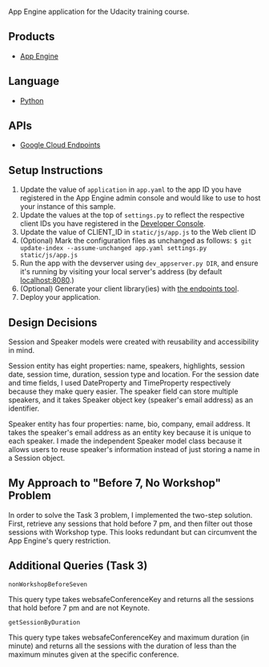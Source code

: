 App Engine application for the Udacity training course.

## Products
- [App Engine][1]

## Language
- [Python][2]

## APIs
- [Google Cloud Endpoints][3]

## Setup Instructions
1. Update the value of `application` in `app.yaml` to the app ID you
   have registered in the App Engine admin console and would like to use to host
   your instance of this sample.
1. Update the values at the top of `settings.py` to
   reflect the respective client IDs you have registered in the
   [Developer Console][4].
1. Update the value of CLIENT_ID in `static/js/app.js` to the Web client ID
1. (Optional) Mark the configuration files as unchanged as follows:
   `$ git update-index --assume-unchanged app.yaml settings.py static/js/app.js`
1. Run the app with the devserver using `dev_appserver.py DIR`, and ensure it's running by visiting your local server's address (by default [localhost:8080][5].)
1. (Optional) Generate your client library(ies) with [the endpoints tool][6].
1. Deploy your application.

## Design Decisions

Session and Speaker models were created with reusability and accessibility in mind.

Session entity has eight properties: name, speakers, highlights, session date, session time, duration, session type and location. For the session date and time fields, I used DateProperty and TimeProperty respectively because they make query easier. The speaker field can store multiple speakers, and it takes Speaker object key (speaker's email address) as an identifier.

Speaker entity has four properties: name, bio, company, email address. It takes the speaker's email address as an entity key because it is unique to each speaker. I made the independent Speaker model class because it allows users to reuse speaker's information instead of just storing a name in a Session object.

## My Approach to "Before 7, No Workshop" Problem

In order to solve the Task 3 problem, I implemented the two-step solution. First, retrieve any sessions that hold before 7 pm, and then filter out those sessions with Workshop type. This looks redundant but can circumvent the App Engine's query restriction.

## Additional Queries (Task 3)
`nonWorkshopBeforeSeven`

This query type takes websafeConferenceKey and returns all the sessions that hold before 7 pm and are not Keynote.

`getSessionByDuration`

This query type takes websafeConferenceKey and maximum duration (in minute) and returns all the sessions with the duration of less than the maximum minutes given at the specific conference.

[1]: https://developers.google.com/appengine
[2]: http://python.org
[3]: https://developers.google.com/appengine/docs/python/endpoints/
[4]: https://console.developers.google.com/
[5]: https://localhost:8080/
[6]: https://developers.google.com/appengine/docs/python/endpoints/endpoints_tool
